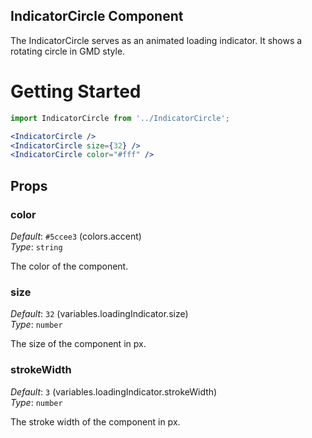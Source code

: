 IndicatorCircle Component
---
The IndicatorCircle serves as an animated loading indicator. It shows a rotating circle in GMD style.

# Getting Started

```jsx
import IndicatorCircle from '../IndicatorCircle';

<IndicatorCircle />
<IndicatorCircle size={32} />
<IndicatorCircle color="#fff" />
```

## Props

### color

_Default_: `#5ccee3` (colors.accent)  
_Type_: `string`  

The color of the component.

### size

_Default_: `32` (variables.loadingIndicator.size)  
_Type_: `number`  

The size of the component in px.

### strokeWidth

_Default_: `3` (variables.loadingIndicator.strokeWidth)  
_Type_: `number`  

The stroke width of the component in px.
